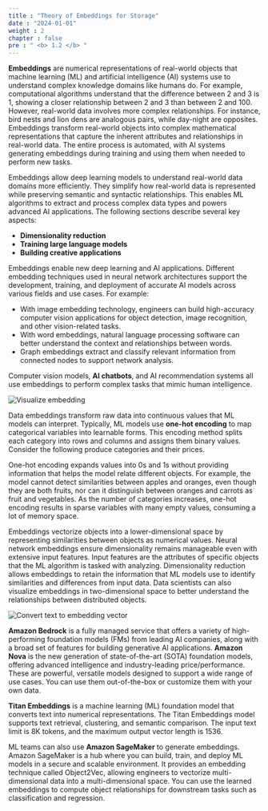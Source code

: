 ```yaml
---
title : "Theory of Embeddings for Storage"
date : "2024-01-01"
weight : 2 
chapter : false
pre : " <b> 1.2 </b> "
---
```


**Embeddings** are numerical representations of real-world objects that machine learning (ML) and artificial intelligence (AI) systems use to understand complex knowledge domains like humans do. For example, computational algorithms understand that the difference between 2 and 3 is 1, showing a closer relationship between 2 and 3 than between 2 and 100. However, real-world data involves more complex relationships. For instance, bird nests and lion dens are analogous pairs, while day-night are opposites. Embeddings transform real-world objects into complex mathematical representations that capture the inherent attributes and relationships in real-world data. The entire process is automated, with AI systems generating embeddings during training and using them when needed to perform new tasks.

Embeddings allow deep learning models to understand real-world data domains more efficiently. They simplify how real-world data is represented while preserving semantic and syntactic relationships. This enables ML algorithms to extract and process complex data types and powers advanced AI applications. The following sections describe several key aspects:

- **Dimensionality reduction**
- **Training large language models**
- **Building creative applications**

Embeddings enable new deep learning and AI applications. Different embedding techniques used in neural network architectures support the development, training, and deployment of accurate AI models across various fields and use cases. For example:

- With image embedding technology, engineers can build high-accuracy computer vision applications for object detection, image recognition, and other vision-related tasks.
- With word embeddings, natural language processing software can better understand the context and relationships between words.
- Graph embeddings extract and classify relevant information from connected nodes to support network analysis.

Computer vision models, **AI chatbots**, and AI recommendation systems all use embeddings to perform complex tasks that mimic human intelligence.

![Visualize embedding](/images/1.introduce/1.1.png)

Data embeddings transform raw data into continuous values that ML models can interpret. Typically, ML models use **one-hot encoding** to map categorical variables into learnable forms. This encoding method splits each category into rows and columns and assigns them binary values. Consider the following produce categories and their prices.

One-hot encoding expands values into 0s and 1s without providing information that helps the model relate different objects. For example, the model cannot detect similarities between apples and oranges, even though they are both fruits, nor can it distinguish between oranges and carrots as fruit and vegetables. As the number of categories increases, one-hot encoding results in sparse variables with many empty values, consuming a lot of memory space.

Embeddings vectorize objects into a lower-dimensional space by representing similarities between objects as numerical values. Neural network embeddings ensure dimensionality remains manageable even with extensive input features. Input features are the attributes of specific objects that the ML algorithm is tasked with analyzing. Dimensionality reduction allows embeddings to retain the information that ML models use to identify similarities and differences from input data. Data scientists can also visualize embeddings in two-dimensional space to better understand the relationships between distributed objects.

![Convert text to embedding vector](/images/1.introduce/1.2.png)

**Amazon Bedrock** is a fully managed service that offers a variety of high-performing foundation models (FMs) from leading AI companies, along with a broad set of features for building generative AI applications. **Amazon Nova** is the new generation of state-of-the-art (SOTA) foundation models, offering advanced intelligence and industry-leading price/performance. These are powerful, versatile models designed to support a wide range of use cases. You can use them out-of-the-box or customize them with your own data.

**Titan Embeddings** is a machine learning (ML) foundation model that converts text into numerical representations. The Titan Embeddings model supports text retrieval, clustering, and semantic comparison. The input text limit is 8K tokens, and the maximum output vector length is 1536.

ML teams can also use **Amazon SageMaker** to generate embeddings. Amazon SageMaker is a hub where you can build, train, and deploy ML models in a secure and scalable environment. It provides an embedding technique called Object2Vec, allowing engineers to vectorize multi-dimensional data into a multi-dimensional space. You can use the learned embeddings to compute object relationships for downstream tasks such as classification and regression.
